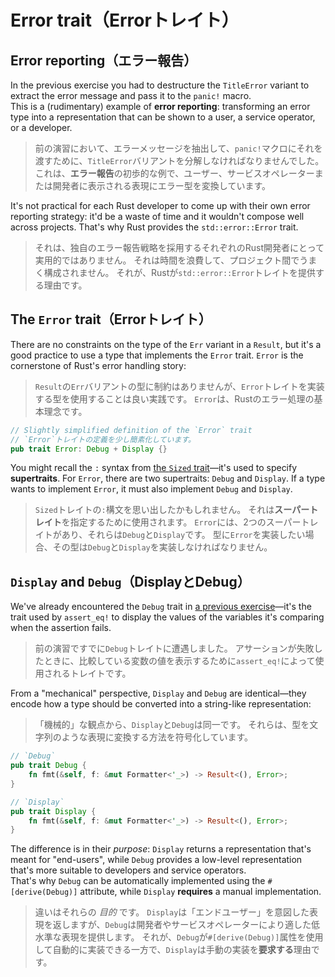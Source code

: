 # Error trait（Errorトレイト）

## Error reporting（エラー報告）

In the previous exercise you had to destructure the `TitleError` variant to extract the error message and
pass it to the `panic!` macro.\
This is a (rudimentary) example of **error reporting**: transforming an error type into a representation that can be
shown to a user, a service operator, or a developer.

> 前の演習において、エラーメッセージを抽出して、`panic!`マクロにそれを渡すために、`TitleError`バリアントを分解しなければなりませんでした。
> これは、**エラー報告**の初歩的な例で、ユーザー、サービスオペレーターまたは開発者に表示される表現にエラー型を変換しています。

It's not practical for each Rust developer to come up with their own error reporting strategy: it'd be a waste of time
and it wouldn't compose well across projects.
That's why Rust provides the `std::error::Error` trait.

> それは、独自のエラー報告戦略を採用するそれぞれのRust開発者にとって実用的ではありません。
> それは時間を浪費して、プロジェクト間でうまく構成されません。
> それが、Rustが`std::error::Error`トレイトを提供する理由です。

## The `Error` trait（Errorトレイト）

There are no constraints on the type of the `Err` variant in a `Result`, but it's a good practice to use a type
that implements the `Error` trait.
`Error` is the cornerstone of Rust's error handling story:

> `Result`の`Err`バリアントの型に制約はありませんが、`Error`トレイトを実装する型を使用することは良い実践です。
> `Error`は、Rustのエラー処理の基本理念です。

```rust
// Slightly simplified definition of the `Error` trait
// `Error`トレイトの定義を少し簡素化しています。
pub trait Error: Debug + Display {}
```

You might recall the `:` syntax from [the `Sized` trait](../04_traits/08_sized.md)—it's used to specify **supertraits**.
For `Error`, there are two supertraits: `Debug` and `Display`. If a type wants to implement `Error`, it must also
implement `Debug` and `Display`.

> `Sized`トレイトの`:`構文を思い出したかもしれません。
> それは**スーパートレイト**を指定するために使用されます。
> `Error`には、2つのスーパートレイトがあり、それらは`Debug`と`Display`です。
> 型に`Error`を実装したい場合、その型は`Debug`と`Display`を実装しなければなりません。

## `Display` and `Debug`（DisplayとDebug）

We've already encountered the `Debug` trait in [a previous exercise](../04_traits/04_derive.md)—it's the trait used by
`assert_eq!` to display the values of the variables it's comparing when the assertion fails.

> 前の演習ですでに`Debug`トレイトに遭遇しました。
> アサーションが失敗したときに、比較している変数の値を表示するために`assert_eq!`によって使用されるトレイトです。

From a "mechanical" perspective, `Display` and `Debug` are identical—they encode how a type should be converted
into a string-like representation:

> 「機械的」な観点から、`Display`と`Debug`は同一です。
> それらは、型を文字列のような表現に変換する方法を符号化しています。

```rust
// `Debug`
pub trait Debug {
    fn fmt(&self, f: &mut Formatter<'_>) -> Result<(), Error>;
}

// `Display`
pub trait Display {
    fn fmt(&self, f: &mut Formatter<'_>) -> Result<(), Error>;
}
```

The difference is in their _purpose_: `Display` returns a representation that's meant for "end-users",
while `Debug` provides a low-level representation that's more suitable to developers and service operators.\
That's why `Debug` can be automatically implemented using the `#[derive(Debug)]` attribute, while `Display`
**requires** a manual implementation.

> 違いはそれらの _目的_ です。
> `Display`は「エンドユーザー」を意図した表現を返しますが、`Debug`は開発者やサービスオペレーターにより適した低水準な表現を提供します。
> それが、`Debug`が`#[derive(Debug)]`属性を使用して自動的に実装できる一方で、`Display`は手動の実装を**要求する**理由です。
